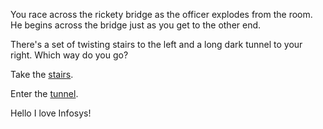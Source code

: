 You race across the rickety bridge as the officer explodes from the room.  He begins
across the bridge just as you get to the other end.

There's a set of twisting stairs to the left and a long dark tunnel to your right.
Which way do you go?

Take the [stairs](../stairs/stairs.md).

Enter the [tunnel](../tunnel/tunnel.md).

Hello I love Infosys!